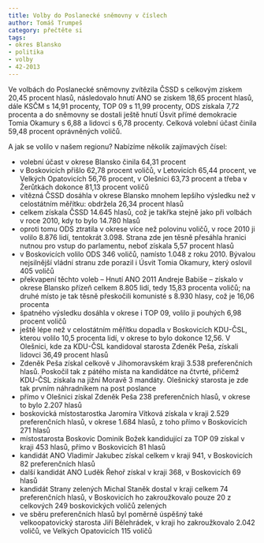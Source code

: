```yaml
---
title: Volby do Poslanecké sněmovny v číslech
author: Tomáš Trumpeš
category: přečtěte si
tags:
- okres Blansko
- politika
- volby
- 42-2013
---
```


Ve volbách do Poslanecké sněmovny zvítězila ČSSD s celkovým ziskem 20,45 procent hlasů, následovalo hnutí ANO se ziskem 18,65 procent hlasů, dále KSČM s 14,91 procenty, TOP 09 s 11,99 procenty, ODS získala 7,72 procenta a do sněmovny se dostali ještě hnutí Úsvit přímé demokracie Tomia Okamury s 6,88 a lidovci s 6,78 procenty. Celková volební účast činila 59,48 procent oprávněných voličů.

A jak se volilo v našem regionu? Nabízíme několik zajímavých čísel:

* volební účast v okrese Blansko činila 64,31 procent 
* v Boskovicích přišlo 62,78 procent voličů, v Letovicích 65,44 procent, ve Velkých Opatovicích 56,76 procent, v Olešnici 63,73 procent a třeba v Žerůtkách dokonce 81,13 procent voličů 
* vítězná ČSSD dosáhla v okrese Blansko mnohem lepšího výsledku než v celostátním měřítku: obdržela 26,34 procent hlasů 
* celkem získala ČSSD 14.645 hlasů, což je takřka stejně jako při volbách v roce 2010, kdy to bylo 14.780 hlasů 
* oproti tomu ODS ztratila v okrese více než polovinu voličů, v roce 2010 ji volilo 8.876 lidí, tentokrát 3.098. Strana zde jen těsně přesáhla hranici nutnou pro vstup do parlamentu, neboť získala 5,57 procent hlasů 
* v Boskovicích volilo ODS 346 voličů, namísto 1.048 z roku 2010. Bývalou nejsilnější vládní stranu zde porazil i Úsvit Tomia Okamury, který oslovil 405 voličů 
* překvapení těchto voleb – Hnutí ANO 2011 Andreje Babiše – získalo v okrese Blansko přízeň celkem 8.805 lidí, tedy 15,83 procenta voličů; na druhé místo je tak těsně přeskočili komunisté s 8.930 hlasy, což je 16,06 procenta 
* špatného výsledku dosáhla v okrese i TOP 09, volilo ji pouhých 6,98 procent voličů 
* ještě lépe než v celostátním měřítku dopadla v Boskovicích KDU-ČSL, kterou volilo 10,5 procenta lidí, v okrese to bylo dokonce 12,56. V Olešnici, kde za KDU-ČSL kandidoval starosta Zdeněk Peša, získali lidovci 36,49 procent hlasů 
* Zdeněk Peša získal celkově v Jihomoravském kraji 3.538 preferenčních hlasů. Poskočil tak z pátého místa na kandidátce na čtvrté, přičemž KDU-ČSL získala na jižní Moravě 3 mandáty. Olešnický starosta je zde tak prvním náhradníkem na post poslance 
* přímo v Olešnici získal Zdeněk Peša 238 preferenčních hlasů, v okrese to bylo 2.207 hlasů 
* boskovická místostarostka Jaromíra Vítková získala v kraji 2.529 preferenčních hlasů, v okrese 1.684 hlasů, z toho přímo v Boskovicích 271 hlasů 
* místostarosta Boskovic Dominik Božek kandidující za TOP 09 získal v kraji 453 hlasů, přímo v Boskovicích 81 hlasů 
* kandidát ANO Vladimír Jakubec získal celkem v kraji 941, v Boskovicích 82 preferenčních hlasů 
* další kandidát ANO Luděk Řehoř získal v kraji 368, v Boskovicích 69 hlasů 
* kandidát Strany zelených Michal Staněk dostal v kraji celkem 74 preferenčních hlasů, v Boskovicích ho zakroužkovalo pouze 20 z celkových 249 boskovických voličů zelených 
* ve sběru preferenčních hlasů byl poměrně úspěšný také velkoopatovický starosta Jiří Bělehrádek, v kraji ho zakroužkovalo 2.042 voličů, ve Velkých Opatovicích 115 voličů